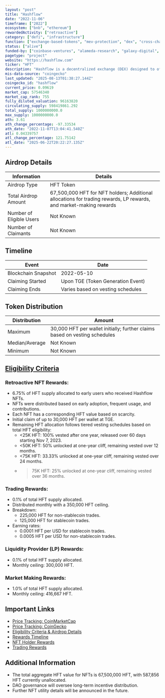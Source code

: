 ```yaml
---
layout: "post"
title: "Hashflow"
date: "2022-11-06"
timeframe: ["2022"]
ecosystem: ["bnb", "ethereum"]
rewardedActivity: ["retroactive"]
category: ["defi", "infrastructure"]
function: ["exchange-based-tokens", "mev-protection", "dex", "cross-chain", "decentralized-finance"]
status: ["alive"]
funded-by: ["coinbase-ventures", "alameda-research", "galaxy-digital", "dragonfly-capital"]
pagetype: "project"
website: "https://hashflow.com"
ticker: "HFT"
description: "Hashflow is a decentralized exchange (DEX) designed to offer zero slippage and MEV-resistant trades."
mis-data-source: "coingecko"
last_updated: "2025-08-13T01:38:27.144Z"
coingecko_id: "hashflow"
current_price: 0.09619
market_cap: 57546340
market_cap_rank: 755
fully_diluted_valuation: 96163820
circulating_supply: 598419861.292
total_supply: 1000000000.0
max_supply: 1000000000.0
ath: 3.61
ath_change_percentage: -97.33534
ath_date: "2022-11-07T13:04:41.540Z"
atl: 0.04339757
atl_change_percentage: 121.75142
atl_date: "2025-06-22T20:22:27.135Z"
---
```


## Airdrop Details

| Information              | Details                                                                                                           |
| ------------------------ | ----------------------------------------------------------------------------------------------------------------- |
| Airdrop Type             | HFT Token                                                                                                         |
| Total Airdrop Amount     | 67,500,000 HFT for NFT holders; Additional allocations for trading rewards, LP rewards, and market-making rewards |
| Number of Eligible Users | Not Known                                                                                                         |
| Number of Claimants      | Not Known                                                                                                         |

## Timeline

| Event               | Date                              |
| ------------------- | --------------------------------- |
| Blockchain Snapshot | 2022-05-10                        |
| Claiming Started    | Upon TGE (Token Generation Event) |
| Claiming Ends       | Varies based on vesting schedules |

## Token Distribution

| Distribution   | Amount                                                                     |
| -------------- | -------------------------------------------------------------------------- |
| Maximum        | 30,000 HFT per wallet initially; further claims based on vesting schedules |
| Median/Average | Not Known                                                                  |
| Minimum        | Not Known                                                                  |

## [Eligibility Criteria](https://docs.hashflow.com/hashflow/hft-and-governance/community-incentives)

### Retroactive NFT Rewards:

- 6.75% of HFT supply allocated to early users who received Hashflow NFTs.
- NFTs were distributed based on early adoption, frequent usage, and contributions.
- Each NFT has a corresponding HFT value based on scarcity.
- Initial claim of up to 30,000 HFT per wallet at TGE.
- Remaining HFT allocation follows tiered vesting schedules based on total HFT eligibility:
  - <25K HFT: 100% vested after one year, released over 60 days starting Nov 7, 2023.
  - <50K HFT: 50% unlocked at one-year cliff, remaining vested over 12 months.
  - <75K HFT: 33.33% unlocked at one-year cliff, remaining vested over 24 months.
  - > 75K HFT: 25% unlocked at one-year cliff, remaining vested over 36 months.

### Trading Rewards:

- 0.1% of total HFT supply allocated.
- Distributed monthly with a 350,000 HFT ceiling.
- Breakdown:
  - 225,000 HFT for non-stablecoin trades.
  - 125,000 HFT for stablecoin trades.
- Earning rates:
  - 0.0001 HFT per USD for stablecoin trades.
  - 0.0005 HFT per USD for non-stablecoin trades.

### Liquidity Provider (LP) Rewards:

- 0.1% of total HFT supply allocated.
- Monthly ceiling: 300,000 HFT.

### Market Making Rewards:

- 1.0% of total HFT supply allocated.
- Monthly ceiling: 416,667 HFT.

## Important Links

- [Price Tracking: CoinMarketCap](https://coinmarketcap.com/currencies/hashflow/)
- [Price Tracking: CoinGecko](https://www.coingecko.com/en/coins/hashflow)
- [Eligibility Criteria & Airdrop Details](https://docs.hashflow.com/hashflow/hft-and-governance/community-incentives)
- [Rewards Timeline](https://docs.hashflow.com/hashflow/hft-and-governance/community-incentives/rewards-timeline)
- [NFT Holder Rewards](https://docs.hashflow.com/hashflow/hft-and-governance/community-incentives/nft-holders-rewards)
- [Trading Rewards](https://docs.hashflow.com/hashflow/hft-and-governance/community-incentives/trading-rewards)

## Additional Information

- The total aggregate HFT value for NFTs is 67,500,000 HFT, with 587,856 HFT currently unallocated.
- DAO governance will oversee long-term incentive distribution.
- Further NFT utility details will be announced in the future.